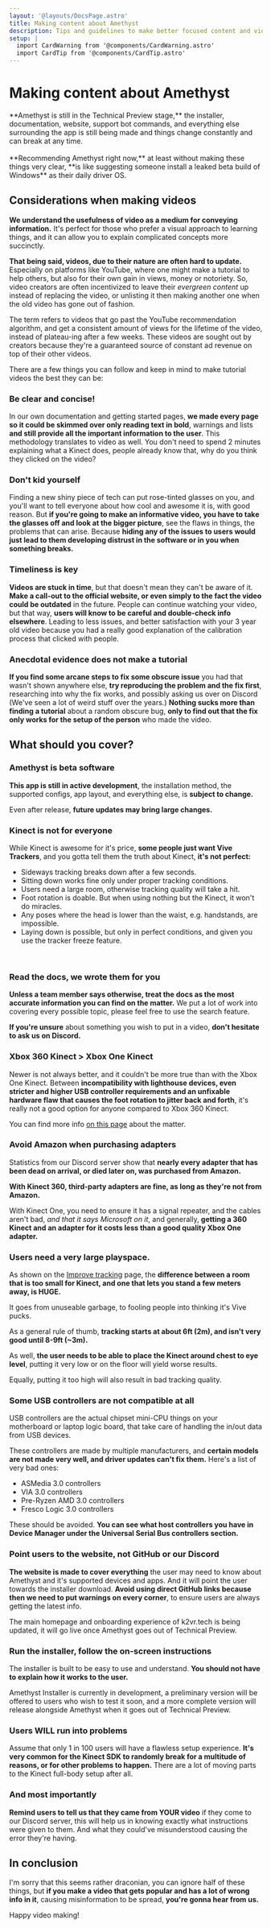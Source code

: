```yaml
---
layout: '@layouts/DocsPage.astro'
title: Making content about Amethyst
description: Tips and guidelines to make better focused content and videos when covering Amethyst
setup: | 
  import CardWarning from '@components/CardWarning.astro'
  import CardTip from '@components/CardTip.astro'
---
```

# Making content about Amethyst

<CardWarning title="Too long, didn't read.">
**Amethyst is still in the Technical Preview stage,** the installer, documentation, website, support bot commands, and everything else surrounding the app is still being made and things change constantly and can break at any time.<br>  
<br>
**Recommending Amethyst right now,** at least without making these things very clear, **is like suggesting someone install a leaked beta build of Windows** as their daily driver OS.  
</CardWarning>

## Considerations when making videos

**We understand the usefulness of video as a medium for conveying information.** It's perfect for those who prefer a visual approach to learning things, and it can allow you to explain complicated concepts more succinctly.

**That being said, videos, due to their nature are often hard to update.** Especially on platforms like YouTube, where one might make a tutorial to help others, but also for their own gain in views, money or notoriety. So, video creators are often incentivized to leave their _evergreen content_ up instead of replacing the video, or unlisting it then making another one when the old video has gone out of fashion.

<CardTip title="What is evergeen content?">
The term refers to videos that go past the YouTube recommendation algorithm, and get a consistent amount of views for the lifetime of the video, instead of plateau-ing after a few weeks. These videos are sought out by creators because they're a guaranteed source of constant ad revenue on top of their other videos.
</CardTip>

There are a few things you can follow and keep in mind to make tutorial videos the best they can be:

### Be clear and concise!
In our own documentation and getting started pages, **we made every page so it could be skimmed over only reading text in bold**, warnings and lists **and still provide all the important information to the user**. This methodology translates to video as well. You don't need to spend 2 minutes explaining what a Kinect does, people already know that, why do you think they clicked on the video?

### Don't kid yourself
Finding a new shiny piece of tech can put rose-tinted glasses on you, and you'll want to tell everyone about how cool and awesome it is, with good reason. But **if you're going to make an informative video, you have to take the glasses off and look at the bigger picture**, see the flaws in things, the problems that can arise. Because **hiding any of the issues to users would just lead to them developing distrust in the software or in you when something breaks.**

### Timeliness is key
**Videos are stuck in time**, but that doesn't mean they can't be aware of it. **Make a call-out to the official website, or even simply to the fact the video could be outdated** in the future. People can continue watching your video, but that way, **users will know to be careful and double-check info elsewhere**. Leading to less issues, and better satisfaction with your 3 year old video because you had a really good explanation of the calibration process that clicked with people.

### Anecdotal evidence does not make a tutorial
**If you find some arcane steps to fix some obscure issue** you had that wasn't shown anywhere else, **try reproducing the problem and the fix first**, researching into why the fix works, and possibly asking us over on Discord (We've seen a lot of weird stuff over the years.) **Nothing sucks more than finding a tutorial** about a random obscure bug, **only to find out that the fix only works for the setup of the person** who made the video.

## What should you cover?

### Amethyst is beta software
**This app is still in active development**, the installation method, the supported configs, app layout, and everything else, is **subject to change.**

Even after release, **future updates may bring large changes.**

### Kinect is not for everyone
While Kinect is awesome for it's price, **some people just want Vive Trackers**, and you gotta tell them the truth about Kinect, **it's not perfect:**

* Sideways tracking breaks down after a few seconds.
* Sitting down works fine only under proper tracking conditions.
* Users need a large room, otherwise tracking quality will take a hit.
* Foot rotation is doable. But when using nothing but the Kinect, it won't do miracles.
* Any poses where the head is lower than the waist, e.g. handstands, are impossible.
* Laying down is possible, but only in perfect conditions, and given you use the tracker freeze feature.

<br>

### Read the docs, we wrote them for you
**Unless a team member says otherwise, treat the docs as the most accurate information you can find on the matter.** We put a lot of work into covering every possible topic, please feel free to use the search feature.

**If you're unsure** about something you wish to put in a video, **don't hesitate to ask us on Discord.**

### Xbox 360 Kinect > Xbox One Kinect
Newer is not always better, and it couldn't be more true than with the Xbox One Kinect. Between **incompatibility with lighthouse devices, even stricter and higher USB controller requirements and an unfixable hardware flaw that causes the foot rotation to jitter back and forth**, it's really not a good option for anyone compared to Xbox 360 Kinect.

You can find more info [on this page](one/common-issues) about the matter.

### Avoid Amazon when purchasing adapters
Statistics from our Discord server show that **nearly every adapter that has been dead on arrival, or died later on, was purchased from Amazon.**

**With Kinect 360, third-party adapters are fine, as long as they're not from Amazon.**

With Kinect One, you need to ensure it has a signal repeater, and the cables aren't bad, *and that it says Microsoft on it*, and generally, **getting a 360 Kinect and an adapter for it costs less than a good quality Xbox One adapter.**

### Users need a very large playspace.
As shown on the [Improve tracking](app/improve-tracking) page, the **difference between a room that is too small for Kinect, and one that lets you stand a few meters away, is HUGE.**

It goes from unuseable garbage, to fooling people into thinking it's Vive pucks.

As a general rule of thumb, **tracking starts at about 6ft (2m), and isn't very good until 8-9ft (~3m).**

As well, **the user needs to be able to place the Kinect around chest to eye level**, putting it very low or on the floor will yield worse results.

Equally, putting it too high will also result in bad tracking quality.

### Some USB controllers are not compatible at all
USB controllers are the actual chipset mini-CPU things on your motherboard or laptop logic board, that take care of handling the in/out data from USB devices.

These controllers are made by multiple manufacturers, and **certain models are not made very well, and driver updates can't fix them.** Here's a list of very bad ones:

* ASMedia 3.0 controllers
* VIA 3.0 controllers
* Pre-Ryzen AMD 3.0 controllers
* Fresco Logic 3.0 controllers

These should be avoided. **You can see what host controllers you have in Device Manager under the Universal Serial Bus controllers section.**

### Point users to the website, not GitHub or our Discord
**The website is made to cover everything** the user may need to know about Amethyst and it's supported devices and apps. And it will point the user towards the installer download. **Avoid using direct GitHub links because then we need to put warnings on every corner**, to ensure users are always getting the latest info.

<CardWarning title="Website in development">
The main homepage and onboarding experience of k2vr.tech is being updated, it will go live once Amethyst goes out of Technical Preview.
</CardWarning>

### Run the installer, follow the on-screen instructions
The installer is built to be easy to use and understand. **You should not have to explain how it works to the user.**

<CardWarning title="Installer in development">
Amethyst Installer is currently in development, a preliminary version will be offered to users who wish to test it soon, and a more complete version will release alongside Amethyst when it goes out of Technical Preview.
</CardWarning>

### Users WILL run into problems
Assume that only 1 in 100 users will have a flawless setup experience. **It's very common for the Kinect SDK to randomly break for a multitude of reasons, or for other problems to happen.** There are a lot of moving parts to the Kinect full-body setup after all.

### And most importantly
**Remind users to tell us that they came from YOUR video** if they come to our Discord server, this will help us in knowing exactly what instructions were given to them. And what they could've misunderstood causing the error they're having.

## In conclusion
I'm sorry that this seems rather draconian, you can ignore half of these things, but **if you make a video that gets popular and has a lot of wrong info in it**, causing misinformation to be spread, **you're gonna hear from us.**

Happy video making!